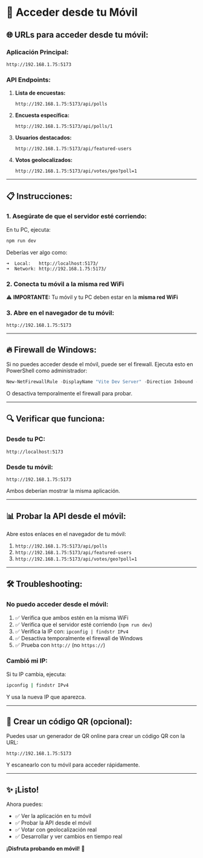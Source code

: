 # 📱 Acceder desde tu Móvil

## 🌐 URLs para acceder desde tu móvil:

### **Aplicación Principal:**
```
http://192.168.1.75:5173
```

### **API Endpoints:**

1. **Lista de encuestas:**
   ```
   http://192.168.1.75:5173/api/polls
   ```

2. **Encuesta específica:**
   ```
   http://192.168.1.75:5173/api/polls/1
   ```

3. **Usuarios destacados:**
   ```
   http://192.168.1.75:5173/api/featured-users
   ```

4. **Votos geolocalizados:**
   ```
   http://192.168.1.75:5173/api/votes/geo?poll=1
   ```

---

## 📋 **Instrucciones:**

### **1. Asegúrate de que el servidor esté corriendo:**

En tu PC, ejecuta:
```bash
npm run dev
```

Deberías ver algo como:
```
➜  Local:   http://localhost:5173/
➜  Network: http://192.168.1.75:5173/
```

### **2. Conecta tu móvil a la misma red WiFi**

⚠️ **IMPORTANTE:** Tu móvil y tu PC deben estar en la **misma red WiFi**

### **3. Abre en el navegador de tu móvil:**

```
http://192.168.1.75:5173
```

---

## 🔥 **Firewall de Windows:**

Si no puedes acceder desde el móvil, puede ser el firewall. Ejecuta esto en PowerShell como administrador:

```powershell
New-NetFirewallRule -DisplayName "Vite Dev Server" -Direction Inbound -LocalPort 5173 -Protocol TCP -Action Allow
```

O desactiva temporalmente el firewall para probar.

---

## 🔍 **Verificar que funciona:**

### **Desde tu PC:**
```
http://localhost:5173
```

### **Desde tu móvil:**
```
http://192.168.1.75:5173
```

Ambos deberían mostrar la misma aplicación.

---

## 📊 **Probar la API desde el móvil:**

Abre estos enlaces en el navegador de tu móvil:

1. `http://192.168.1.75:5173/api/polls`
2. `http://192.168.1.75:5173/api/featured-users`
3. `http://192.168.1.75:5173/api/votes/geo?poll=1`

---

## 🛠️ **Troubleshooting:**

### **No puedo acceder desde el móvil:**

1. ✅ Verifica que ambos estén en la misma WiFi
2. ✅ Verifica que el servidor esté corriendo (`npm run dev`)
3. ✅ Verifica la IP con: `ipconfig | findstr IPv4`
4. ✅ Desactiva temporalmente el firewall de Windows
5. ✅ Prueba con `http://` (no `https://`)

### **Cambió mi IP:**

Si tu IP cambia, ejecuta:
```bash
ipconfig | findstr IPv4
```

Y usa la nueva IP que aparezca.

---

## 📱 **Crear un código QR (opcional):**

Puedes usar un generador de QR online para crear un código QR con la URL:
```
http://192.168.1.75:5173
```

Y escanearlo con tu móvil para acceder rápidamente.

---

## ✨ **¡Listo!**

Ahora puedes:
- ✅ Ver la aplicación en tu móvil
- ✅ Probar la API desde el móvil
- ✅ Votar con geolocalización real
- ✅ Desarrollar y ver cambios en tiempo real

**¡Disfruta probando en móvil!** 🚀
